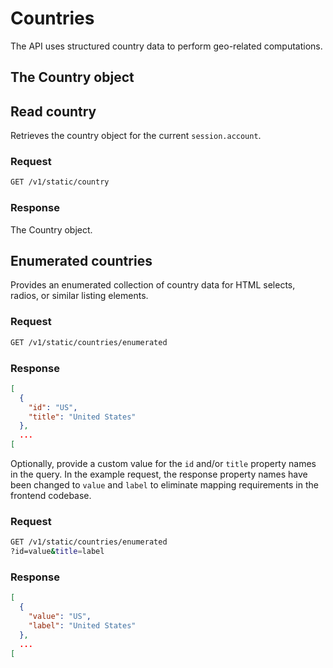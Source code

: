 # Countries
<!--@include: includes/alpha-note.md-->

The API uses structured country data to perform geo-related computations.

## The Country object

<!--@include: includes/objects/country.md-->
<!--@include: includes/objects/properties/country.md-->

## Read country

Retrieves the country object for the current `session.account`.

### Request

```sh
GET /v1/static/country
```

### Response

The Country object.

<!--@include: includes/objects/partials/country.md-->

## Enumerated countries

Provides an enumerated collection of country data for HTML selects, radios, or similar listing elements.

### Request

```sh
GET /v1/static/countries/enumerated
```

### Response

```json
[
  {
    "id": "US",
    "title": "United States"
  },
  ...
[
```

Optionally, provide a custom value for the `id` and/or `title` property names in the query. In the example request, the response property names have been changed to `value` and `label` to eliminate mapping requirements in the frontend codebase.

### Request

```sh
GET /v1/static/countries/enumerated
?id=value&title=label
```

### Response

```json
[
  {
    "value": "US",
    "label": "United States"
  },
  ...
[
```
